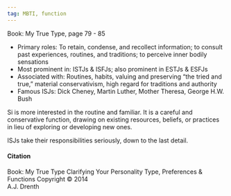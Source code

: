 ```yaml
---
tag: MBTI, function
---
```

Book: My True Type, page 79 - 85

- Primary roles: To retain, condense, and recollect information; to consult past experiences, routines, and traditions; to perceive inner bodily sensations
- Most prominent in: ISTJs & ISFJs; also prominent in ESTJs & ESFJs 
- Associated with: Routines, habits, valuing and preserving “the tried and true,”
material conservativism, high regard for traditions and authority
- Famous ISJs: Dick Cheney, Martin Luther, Mother Theresa, George H.W. Bush

Si is more interested in the routine and familiar. It is a careful and conservative function, drawing on existing resources, beliefs, or practices in lieu of exploring or developing new ones.

ISJs take their responsibilities seriously, down to the last detail.

#### Citation
Book: My True Type
Clarifying Your Personality Type, Preferences & Functions
Copyright © 2014  
A.J. Drenth
